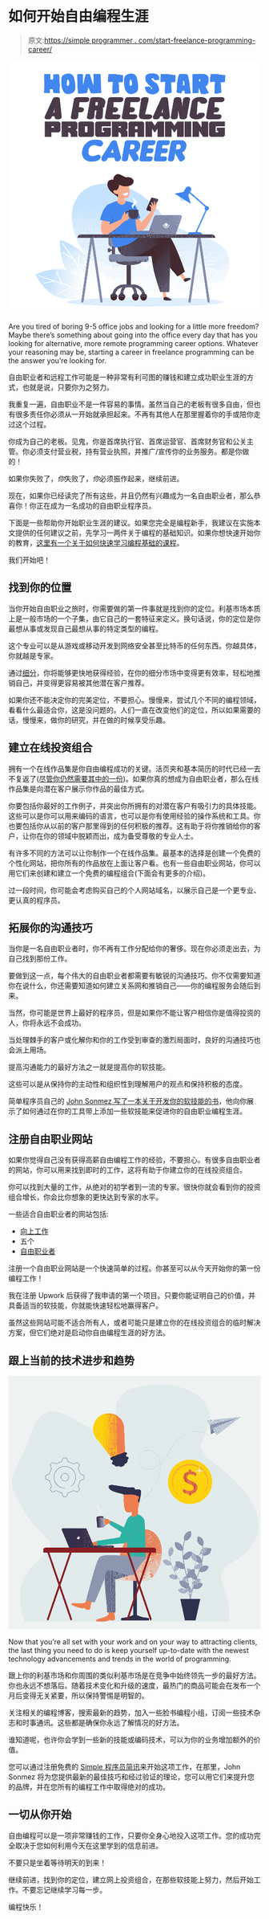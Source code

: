 # 如何开始自由编程生涯

> 原文:[https://simple programmer . com/start-freelance-programming-career/](https://simpleprogrammer.com/start-freelance-programming-career/)

![start freelance programming](img/7deb629938b461e6334ccf28dc0443cd.png)

Are you tired of boring 9-5 office jobs and looking for a little more freedom? Maybe there’s something about going into the office every day that has you looking for alternative, more remote programming career options. Whatever your reasoning may be, starting a career in freelance programming can be the answer you’re looking for.

自由职业者和远程工作可能是一种非常有利可图的赚钱和建立成功职业生涯的方式，也就是说，只要你为之努力。

我重复一遍，自由职业不是一件容易的事情。虽然当自己的老板有很多自由，但也有很多责任你必须从一开始就承担起来。不再有其他人在那里握着你的手或陪你走过这个过程。

你成为自己的老板。见鬼，你是首席执行官、首席运营官、首席财务官和公关主管。你必须支付营业税，持有营业执照，并推广/宣传你的业务服务。都是你做的！

如果你失败了，*你*失败了，*你*必须振作起来，继续前进。

现在，如果你已经读完了所有这些，并且仍然有兴趣成为一名自由职业者，那么恭喜你！你正在成为一名成功的自由职业程序员。

下面是一些帮助你开始职业生涯的建议。如果您完全是编程新手，我建议在实施本文提供的任何建议之前，先学习一两件关于编程的基础知识。如果你想快速开始你的教育，[这里有一个关于如何快速学习编程基础的课程](https://simpleprogrammer.com/products/learn-anything-quickly)。

我们开始吧！

## 找到你的位置

当你开始自由职业之旅时，你需要做的第一件事就是找到你的定位。利基市场本质上是一般市场的一个子集，由它自己的一套特征来定义。换句话说，你的定位是你最想从事或发现自己最想从事的特定类型的编程。

这个专业可以是从游戏或移动开发到网络安全甚至比特币的任何东西。你越具体，你就越是专家。

通过[细分](https://simpleprogrammer.com/niche-down-freelance-programmer/)，你将能够更快地获得经验，在你的细分市场中变得更有效率，轻松地推销自己，并变得更容易被其他潜在客户推荐。

如果你还不能决定你的完美定位，不要担心。慢慢来，尝试几个不同的编程领域，看看什么最适合你，这是没问题的。人们一直在改变他们的定位，所以如果需要的话，慢慢来，做你的研究，并在做的时候享受乐趣。

## 建立在线投资组合

拥有一个在线作品集是你自由编程成功的关键。活页夹和基本简历的时代已经一去不复返了([尽管你仍然需要其中的一份](https://simpleprogrammer.com/programmer-resume-guide/))。如果你真的想成为自由职业者，那么在线作品集是向潜在客户展示你作品的最佳方式。

你要包括你最好的工作例子，并突出你所拥有的对潜在客户有吸引力的具体技能。这些可以是你可以用来编码的语言，也可以是你有使用经验的操作系统和工具。你也要包括你从以前的客户那里得到的任何积极的推荐。这有助于将你推销给你的客户，让你在你的领域中脱颖而出，成为备受尊敬的专业人士。

有许多不同的方法可以让你制作一个在线作品集。最基本的选择是创建一个免费的个性化网站，把你所有的作品放在上面让客户看。也有一些自由职业网站，你可以用它们来创建和建立一个免费的编程组合(下面会有更多的介绍)。

过一段时间，你可能会考虑购买自己的个人网站域名，以展示自己是一个更专业、更认真的程序员。

## 拓展你的沟通技巧

当你是一名自由职业者时，你不再有工作分配给你的奢侈。现在你必须走出去，为自己找到那份工作。

要做到这一点，每个伟大的自由职业者都需要有敏锐的沟通技巧。你不仅需要知道你在说什么，你还需要知道如何建立关系网和推销自己——你的编程服务会随后到来。

当然，你可能是世界上最好的程序员，但是如果你不能让客户相信你是值得投资的人，你将永远不会成功。

当处理棘手的客户或化解你和你的工作受到审查的激烈局面时，良好的沟通技巧也会派上用场。

提高沟通能力的最好方法之一就是提高你的软技能。

这些可以是从保持你的主动性和组织性到理解用户的观点和保持积极的态度。

简单程序员自己的 [John Sonmez 写了一本关于开发你的软技能的书](https://www.amazon.com/Soft-Skills-software-developers-manual/dp/1617292397)，他向你展示了如何通过在你的工具带上添加一些软技能来促进你的自由职业编程生涯。

## 注册自由职业网站

如果你觉得自己没有获得高薪自由编程工作的经验，不要担心。有很多自由职业者的网站，你可以用来找到即时的工作，这将有助于你建立你的在线投资组合。

你可以找到大量的工作，从绝对的初学者到一流的专家。很快你就会看到你的投资组合增长，你会比你想象的更快达到专家的水平。

一些适合自由职业者的网站包括:

*   [向上工作](https://www.upwork.com/freelance-jobs/)
*   五个
*   [自由职业者](https://www.freelancer.com/)

注册一个自由职业网站是一个快速简单的过程。你甚至可以从今天开始你的第一份编程工作！

我在注册 Upwork 后获得了我申请的第一个项目。只要你能证明自己的价值，并具备适当的软技能，你就能快速轻松地赢得客户。

虽然这些网站可能不适合所有人，或者可能只是建立你的在线投资组合的临时解决方案，但它们绝对是启动你自由编程生涯的好方法。

## 跟上当前的技术进步和趋势

![start freelance programming](img/b0e72e5fcc045750a964469f6fda9ed4.png)

Now that you’re all set with your work and on your way to attracting clients, the last thing you need to do is keep yourself up-to-date with the newest technology advancements and trends in the world of programming.

跟上你的利基市场和你周围的类似利基市场是在竞争中始终领先一步的最好方法。你也永远不想落后。随着技术变化和升级的速度，最热门的商品可能会在发布一个月后变得无关紧要，所以保持警惕是明智的。

关注相关的编程博客，搜索最新的趋势，加入一些脸书编程小组，订阅一些技术杂志和时事通讯。这些都是确保你永远了解情况的好方法。

谁知道呢，也许你会学到一些新的技能或编码技术，可以为你的业务增加额外的价值。

您可以通过注册免费的 [Simple 程序员简讯](https://simpleprogrammer.com/lp/simple-programmer-newsletter-lp/)来开始这项工作，在那里，John Sonmez 将为您提供最新的最佳技巧和经过验证的理论，您可以用它们来提升您的品牌，并在您所有的编程工作中取得绝对的成功。

## 一切从你开始

自由编程可以是一项非常赚钱的工作，只要你全身心地投入这项工作。您的成功完全取决于您如何利用今天在这里学到的信息前进。

不要只是坐着等待明天的到来！

继续前进，找到你的定位，建立网上投资组合，在那些软技能上努力，然后开始工作。不要忘记继续学习每一步。

编程快乐！